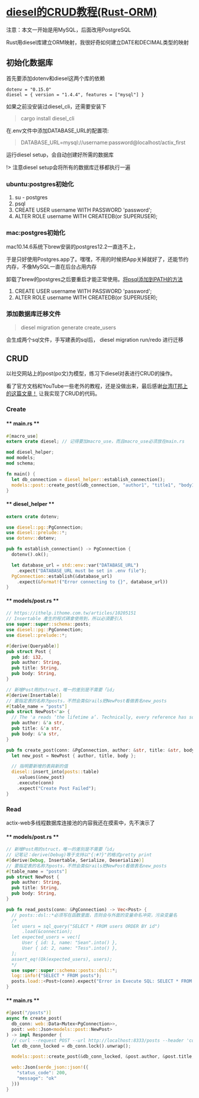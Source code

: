 # [diesel的CRUD教程(Rust-ORM)](/2020/04/diesel_orm.md)

注意：本文一开始是用MySQL，后面改用PostgreSQL

Rust用diesel库建立ORM映射，我很好奇如何建立DATE和DECIMAL类型的映射

## 初始化数据库

首先要添加dotenv和diesel这两个库的依赖

```
dotenv = "0.15.0"
diesel = { version = "1.4.4", features = ["mysql"] }
```

如果之前没安装过diesel_cli，还需要安装下

> cargo install diesel_cli

在.env文件中添加DATABASE_URL的配置项:

> DATABASE_URL=mysql://username:password@localhost/actix_first

运行diesel setup，会自动创建好所需的数据库

!> 注意diesel setup会将所有的数据库迁移都执行一遍

### ubuntu:postgres初始化

1. su - postgres
2. psql
3. CREATE USER username WITH PASSWORD 'password';
4. ALTER ROLE username WITH CREATEDB(or SUPERUSER); 

### mac:postgres初始化

mac10.14.6系统下brew安装的postgres12.2一直连不上，

于是只好使用Postgres.app了。嘿嘿，不用的时候把App关掉就好了，还能节约内存，不像MySQL一直在后台占用内存

卸载了brew的postgres之后要重启才能正常使用。[将psql添加到PATH的方法](https://postgresapp.com/documentation/cli-tools.html)

1. CREATE USER username WITH PASSWORD 'password';
2. ALTER ROLE username WITH CREATEDB(or SUPERUSER); 

### 添加数据库迁移文件

> diesel migration generate create_users

会生成两个sql文件，手写建表的sql后， diesel migration run/redo 进行迁移

## CRUD

以社交网站上的post(po文)为模型，练习下diesel对表进行CRUD的操作。

看了官方文档和YouTube一些老外的教程，还是没做出来，最后感谢[台湾IT邦上的这篇文章！](https://ithelp.ithome.com.tw/articles/10205151)
让我实现了CRUD的代码。

### Create

<!-- tabs:start -->

#### ** main.rs **

```rust
#[macro_use]
extern crate diesel; // 记得要加macro_use，而且macro_use必须放在main.rs

mod diesel_helper;
mod models;
mod schema;

fn main() {
  let db_connection = diesel_helper::establish_connection();
  models::post::create_post(&db_connection, "author1", "title1", "body1");
}
```

#### ** diesel_helper **

```rust
extern crate dotenv;

use diesel::pg::PgConnection;
use diesel::prelude::*;
use dotenv::dotenv;

pub fn establish_connection() -> PgConnection {
  dotenv().ok();

  let database_url = std::env::var("DATABASE_URL")
    .expect("DATABASE_URL must be set in .env file");
  PgConnection::establish(&database_url)
    .expect(&format!("Error connecting to {}", database_url))
}
```

#### ** models/post.rs **

```rust
// https://ithelp.ithome.com.tw/articles/10205151
// Insertable 產生的程式碼會使用到，所以必須要引入
use super::super::schema::posts;
use diesel::pg::PgConnection;
use diesel::prelude::*;

#[derive(Queryable)]
pub struct Post {
  pub id: i32,
  pub author: String,
  pub title: String,
  pub body: String,
}

// 新增Post用的struct，唯一的差別是不需要「id」
#[derive(Insertable)]
// 要指定表的名称为posts，不然会类似rails把NewPost看做表名new_posts
#[table_name = "posts"]
pub struct NewPost<'a> {
  // The 'a reads ‘the lifetime a’. Technically, every reference has some lifetime associated with it
  pub author: &'a str,
  pub title: &'a str,
  pub body: &'a str,
}

pub fn create_post(conn: &PgConnection, author: &str, title: &str, body: &str) {
  let new_post = NewPost { author, title, body };

  // 指明要新增的表與新的值
  diesel::insert_into(posts::table)
    .values(&new_post)
    .execute(conn)
    .expect("Create Post Failed");
}
```

<!-- tabs:end -->

### Read

actix-web多线程数据库连接池的内容我还在摸索中，先不演示了

<!-- tabs:start -->

#### ** models/post.rs **

```rust
// 新增Post用的struct，唯一的差別是不需要「id」
// 记笔记：derive(Debug)等于支持以"{:#?}"的格式pretty print
#[derive(Debug, Insertable, Serialize, Deserialize)]
// 要指定表的名称为posts，不然会类似rails把NewPost看做表名new_posts
#[table_name = "posts"]
pub struct NewPost {
  pub author: String,
  pub title: String,
  pub body: String,
}

pub fn read_posts(conn: &PgConnection) -> Vec<Post> {
  // posts::dsl::*必须写在函数里面，否则会与外面的变量命名冲突，污染变量名
  /*
  let users = sql_query("SELECT * FROM users ORDER BY id")
      .load(&connection);
  let expected_users = vec![
      User { id: 1, name: "Sean".into() },
      User { id: 2, name: "Tess".into() },
  ];
  assert_eq!(Ok(expected_users), users);
  */
  use super::super::schema::posts::dsl::*;
  log::info!("SELECT * FROM posts");
  posts.load::<Post>(conn).expect("Error in Execute SQL: SELECT * FROM posts")
}
```

#### ** main.rs **

```rust
#[post("/posts")]
async fn create_post(
  db_conn: web::Data<Mutex<PgConnection>>,
  post: web::Json<models::post::NewPost>
) -> impl Responder {
  // curl --request POST --url http://localhost:8333/posts --header 'content-type: application/json' --data '{"author":"12","title":"1","body":"1"}'
  let db_conn_locked = db_conn.lock().unwrap();

  models::post::create_post(&db_conn_locked, &post.author, &post.title, &post.body);

  web::Json(serde_json::json!({
    "status_code": 200,
    "message": "ok"
  }))
}

```

<!-- tabs:end -->